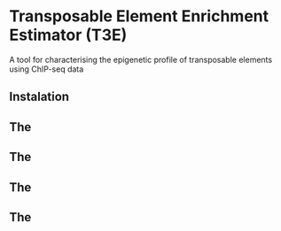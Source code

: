 # Transposable Element Enrichment Estimator (T3E) 
A tool for characterising the epigenetic profile of transposable elements using ChIP-seq data
## Instalation

## The

## The

## The

## The
